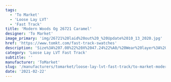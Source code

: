 ```yaml
---
tags:
  - 'To Market'
  - 'Loose Lay LVT'
  - 'Fast Track'
title: 'Modern Woods Og 26721 Caramel'
designer: 'To Market'
image_primary: 'img/26721%20laid%20out%20_%20Update%2010_13_2020.jpg'
href: 'https://www.tomkt.com/fast-track-swatches'
description: 'Size%3A%207.08%22%20X%2047.24%22%A0/%20Wear%20layer%3A%20.5mm%20%2820mil%29%20/%20Edge%3A%20Bevel%A0/%20Thickness%3A%205.0mm%20/%20Sq.ft/Ctn%3A%2023.25%A0/%20Installation%3A%20Glue%20Down%A0'
category: 'Loose Lay LVT Fast Track'
subtitle: ''
manufacturer: 'ToMarket'
slug: '/manufacturers/tomarket/loose-lay-lvt-fast-track/to-market-modern-woods-og-26721-caramel'
date: '2021-02-22'
---
```

